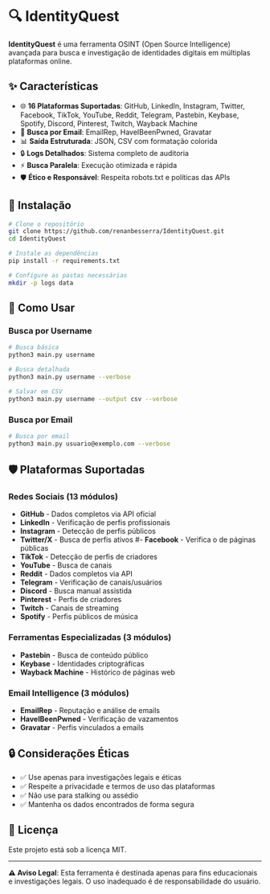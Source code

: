 # 🔍 IdentityQuest

**IdentityQuest** é uma ferramenta OSINT (Open Source Intelligence) avançada para busca e investigação de identidades digitais em múltiplas plataformas online.

## ✨ Características

- 🌐 **16 Plataformas Suportadas**: GitHub, LinkedIn, Instagram, Twitter, Facebook, TikTok, YouTube, Reddit, Telegram, Pastebin, Keybase, Spotify, Discord, Pinterest, Twitch, Wayback Machine
- 📧 **Busca por Email**: EmailRep, HaveIBeenPwned, Gravatar
- 📊 **Saída Estruturada**: JSON, CSV com formatação colorida
- 🔒 **Logs Detalhados**: Sistema completo de auditoria
- ⚡ **Busca Paralela**: Execução otimizada e rápida
- 🛡️ **Ético e Responsável**: Respeita robots.txt e políticas das APIs

## 🚀 Instalação

```bash
# Clone o repositório
git clone https://github.com/renanbesserra/IdentityQuest.git
cd IdentityQuest

# Instale as dependências
pip install -r requirements.txt

# Configure as pastas necessárias
mkdir -p logs data
```

## 📖 Como Usar

### Busca por Username
```bash
# Busca básica
python3 main.py username

# Busca detalhada
python3 main.py username --verbose

# Salvar em CSV
python3 main.py username --output csv --verbose
```

### Busca por Email
```bash
# Busca por email
python3 main.py usuario@exemplo.com --verbose
```

## 🛡️ Plataformas Suportadas

### Redes Sociais (13 módulos)
- **GitHub** - Dados completos via API oficial
- **LinkedIn** - Verificação de perfis profissionais
- **Instagram** - Detecção de perfis públicos
- **Twitter/X** - Busca de perfis ativos
#- **Facebook** - Verifica
o de páginas públicas
- **TikTok** - Detecção de perfis de criadores
- **YouTube** - Busca de canais
- **Reddit** - Dados completos via API
- **Telegram** - Verificação de canais/usuários
- **Discord** - Busca manual assistida
- **Pinterest** - Perfis de criadores
- **Twitch** - Canais de streaming
- **Spotify** - Perfis públicos de música

### Ferramentas Especializadas (3 módulos)
- **Pastebin** - Busca de conteúdo público
- **Keybase** - Identidades criptográficas
- **Wayback Machine** - Histórico de páginas web

### Email Intelligence (3 módulos)
- **EmailRep** - Reputação e análise de emails
- **HaveIBeenPwned** - Verificação de vazamentos
- **Gravatar** - Perfis vinculados a emails

## 🔒 Considerações Éticas

- ✅ Use apenas para investigações legais e éticas
- ✅ Respeite a privacidade e termos de uso das plataformas
- ✅ Não use para stalking ou assédio
- ✅ Mantenha os dados encontrados de forma segura

## 📝 Licença

Este projeto está sob a licença MIT.

---

**⚠️ Aviso Legal**: Esta ferramenta é destinada apenas para fins educacionais e investigações legais. O uso inadequado é de responsabilidade do usuário.

